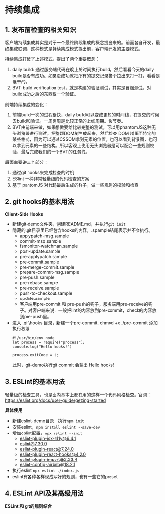 # 持续集成
## 1. 发布前检查的相关知识

客户端持续集成其实是对于一个最终阶段集成的概念提出来的。前面各自开发，最终集成联调，这种模式是持续集成模式提出前，客户端开发的主要模式。

持续集成打破了上述模式，提出了两个重要概念：
1. daily build: 通过服务端代码在晚上的时间执行build，然后看看今天的daily build是否有成功。如果没成功就把所有的提交记录挨个拉出来打一打，看看是谁干的。
2. BVT-build verification test，就是构建的验证测试，其实是冒烟测试。对build成功之后的东西做一个验证。

前端持续集成的变化：
1. 前端build一次的过程很快，daily build可以变成更短的时间线，在提交的时候去build和验证。一周两周是比较正常的上线周期。快节奏。
2. BVT由前端来做，如果想做要给比较完整的测试，可以用phantomJS这种无头浏览器进行测试，把整颗DOM树生成起来，然后检查 DOM 树里面特定的某些格式，因为可以通过CSSOM拿到元素的位置，也可以看到背景图，也可以拿到元素的一些结构。所以客观上使用无头浏览器是可以配合一些规则校验，最后完成我们的一个BVT的任务的。

后面主要讲三个部分：
1. 通过git hooks来完成检查的时机
2. ESlint 一种非常轻量级的代码检查的方案
3. 基于 pantomJS 对代码最后生成的样子，做一些规则的校验和检查

## 2. git hooks的基本用法


**Client-Side Hooks**
+ 新建git-demo文件夹，创建README.md，并执行`git init`
+ 隐藏的.git目录里已经包含hooks的内容，.spample结尾表示并不会执行。
  - applypatch-msg.sample
  - commit-msg.sample
  - fsmonitor-watchman.sample
  - post-update.sample
  - pre-applypatch.sample
  - pre-commit.sample
  - pre-merge-commit.sample
  - prepare-commit-msg.sample
  - pre-push.sample
  - pre-rebase.sample
  - pre-receive.sample
  - push-to-checkout.sample
  - update.sample
  - 客户端用pre-commit 和 pre-push的钩子，服务端用pre-receive的钩子。对客户端来说，一般把lint的内容放到pre-commit，check的内容放到pre-push里。
+ 进入 .git\hooks 目录，新建一个pre-commit, chmod +x ./pre-commit 添加执行权限
  ```
  #!/usr/bin/env node
  let process = require("process");
  console.log("Hello hooks!")

  process.exitCode = 1;
  ```
  此时，git-demo执行git commit 会输出 Hello hooks!

## 3. ESLint的基本用法
轻量级的检查工具，也是业内基本上都在用的这样一个代码风格检查。官网：https://eslint.org/docs/user-guide/getting-started

**具体使用**
+ 新建eslint-demo目录，执行`npm init`
+ 安装eslint，`npm install eslint --save-dev`
+ 增加eslint配置，`npx eslint --init`
  - eslint-plugin-jsx-a11y@6.4.1
  - eslint@7.30.0
  - eslint-plugin-react@7.24.0
  - eslint-plugin-react-hooks@4.2.0
  - eslint-plugin-import@2.23.4
  - eslint-config-airbnb@18.2.1
+ 执行eslint `npx eslint ./index.js`
+ eslint有各种各样现成写好的规则，也有一些它的preset

## 4. ESLint API及其高级用法

**ESLint 和 git的规则结合**
